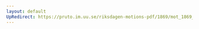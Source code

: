 ```yaml
---
layout: default
UpRedirect: https://pruto.im.uu.se/riksdagen-motions-pdf/1869/mot_1869__ak__181/mot_1869__ak__181-001.pdf
---
```

